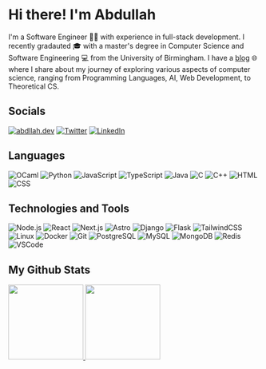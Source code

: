 # Hi there! I'm Abdullah

I'm a Software Engineer 👨‍💻 with experience in full-stack development. I recently gradauted 🎓 with a master's degree in Computer Science and Software Engineering 💻 from the University of Birmingham. I have a [blog](https://abdllah.dev) 🌐 where I share about my journey of exploring various aspects of computer science, ranging from Programming Languages, AI, Web Development, to Theoretical CS.

## Socials

[![abdllah.dev](https://img.shields.io/badge/🌐%20abdllah.dev-fb7185?&style=for-the-badge)](https://abdllah.dev)
[![Twitter](https://img.shields.io/badge/@abdllah_dev-000?&logo=X&style=for-the-badge)](https://twitter.com/abdllah_dev)
[![LinkedIn](https://img.shields.io/badge/@abdllahdev-0A66C2?&logo=LinkedIn&logoColor=white&style=for-the-badge)](https://linkedin.com/in/abdllahdev)

## Languages

![OCaml](https://img.shields.io/badge/-OCaml-EC6813?&logo=OCaml&logoColor=white&style=for-the-badge)
![Python](https://img.shields.io/badge/-Python-3776AB?&logo=Python&logoColor=white&style=for-the-badge)
![JavaScript](https://img.shields.io/badge/-JavaScript-F7DF1E?&logo=JavaScript&logoColor=black&style=for-the-badge)
![TypeScript](https://img.shields.io/badge/-TypeScript-3178C6?&logo=TypeScript&logoColor=white&style=for-the-badge)
![Java](https://img.shields.io/badge/-Java-FFFFFF?&logo=openjdk&logoColor=black&style=for-the-badge)
![C](https://img.shields.io/badge/-C-A8B9CC?&logo=C&logoColor=black&style=for-the-badge)
![C++](https://img.shields.io/badge/-C++-00599C?&logo=c%2B%2B&logoColor=white&style=for-the-badge)
![HTML](https://img.shields.io/badge/-HTML-E34F26?&logo=HTML5&logoColor=white&style=for-the-badge)
![CSS](https://img.shields.io/badge/-CSS-1572B6?&logo=CSS3&logoColor=white&style=for-the-badge)

## Technologies and Tools

![Node.js](https://img.shields.io/badge/-Node.js-339933?&logo=node.js&logoColor=white&style=for-the-badge)
![React](https://img.shields.io/badge/-React-61DAFB?&logo=React&logoColor=black&style=for-the-badge)
![Next.js](https://img.shields.io/badge/-Next.js-000000?&logo=nextdotjs&style=for-the-badge)
![Astro](https://img.shields.io/badge/-Astro-FF5D01?&logo=astro&logoColor=black&style=for-the-badge)
![Django](https://img.shields.io/badge/-Django-092E20?&logo=Django&logoColor=white&style=for-the-badge)
![Flask](https://img.shields.io/badge/-Flask-000?&logo=Flask&logoColor=white&style=for-the-badge)
![TailwindCSS](https://img.shields.io/badge/-TailwindCSS-06B6D4?&logo=TailwindCSS&logoColor=white&style=for-the-badge)
![Linux](https://img.shields.io/badge/-Linux-FCC624?&logo=Linux&logoColor=black&style=for-the-badge)
![Docker](https://img.shields.io/badge/-Docker-2496ED?&logo=Docker&logoColor=white&style=for-the-badge)
![Git](https://img.shields.io/badge/-Git-F05032?&logo=Git&logoColor=white&style=for-the-badge)
![PostgreSQL](https://img.shields.io/badge/-PostgreSQL-4169E1?&logo=PostgreSQL&logoColor=white&style=for-the-badge)
![MySQL](https://img.shields.io/badge/-MySQL-4479A1?&logo=MySQL&logoColor=white&style=for-the-badge)
![MongoDB](https://img.shields.io/badge/-MongoDB-47A248?&logo=MongoDB&logoColor=white&style=for-the-badge)
![Redis](https://img.shields.io/badge/-Redis-DC382D?&logo=Redis&logoColor=white&style=for-the-badge)
![VSCode](https://img.shields.io/badge/-VSCode-007ACC?&logo=visualstudiocode&logoColor=white&style=for-the-badge)

## My Github Stats

<a href="https://abdllah.dev" target="_blank">
  <img height="150px" src="https://github-readme-stats.vercel.app/api?username=abdllahdev&hide_title=true&hide_border=true&show_icons=true&theme=dracula&include_all_commits=true&count_private=true" />
  <img height="150px" src="https://github-readme-stats.vercel.app/api/top-langs/?username=abdllahdev&theme=dracula&hide_title=true&layout=compact&hide_border=true&show_icons=true&count_private=true&hide=html,jupyter%20notebook,jinja,tex" />
</a>
